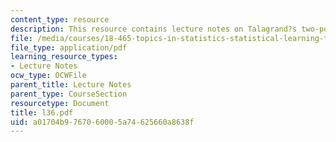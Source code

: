 ```yaml
---
content_type: resource
description: This resource contains lecture notes on Talagrand?s two-point inequality.
file: /media/courses/18-465-topics-in-statistics-statistical-learning-theory-spring-2007/a01704b9767060005a74625660a8638f_l36.pdf
file_type: application/pdf
learning_resource_types:
- Lecture Notes
ocw_type: OCWFile
parent_title: Lecture Notes
parent_type: CourseSection
resourcetype: Document
title: l36.pdf
uid: a01704b9-7670-6000-5a74-625660a8638f
---
```

